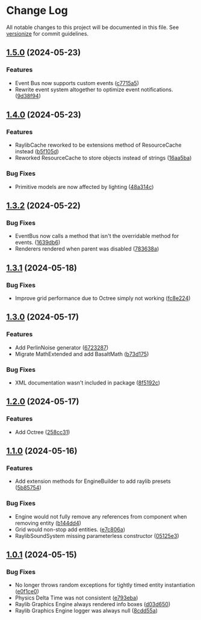 # Change Log

All notable changes to this project will be documented in this file. See [versionize](https://github.com/versionize/versionize) for commit guidelines.

<a name="1.5.0"></a>
## [1.5.0](https://www.github.com/thiagomvas/Basalt/releases/tag/v1.5.0) (2024-05-23)

### Features

* Event Bus now supports custom events ([c7715a5](https://www.github.com/thiagomvas/Basalt/commit/c7715a5d5238e5b5c24be67f77d9dafc7e44cacd))
* Rewrite event system altogether to optimize event notifications. ([9d38f94](https://www.github.com/thiagomvas/Basalt/commit/9d38f9403ce2db650608ea1cebb4d36fb69f402b))

<a name="1.4.0"></a>
## [1.4.0](https://www.github.com/thiagomvas/Basalt/releases/tag/v1.4.0) (2024-05-23)

### Features

* RaylibCache reworked to be extensions method of ResourceCache instead ([b5f105d](https://www.github.com/thiagomvas/Basalt/commit/b5f105da13b7034eaee618b5d6246536a658a6e9))
* Reworked ResourceCache to store objects instead of strings ([16aa5ba](https://www.github.com/thiagomvas/Basalt/commit/16aa5bacaaa534c9e20c6c7e8c4903bfbd517a10))

### Bug Fixes

* Primitive models are now affected by lighting ([48a314c](https://www.github.com/thiagomvas/Basalt/commit/48a314c519abcb44e56268f5278139d2112e59e1))

<a name="1.3.2"></a>
## [1.3.2](https://www.github.com/thiagomvas/Basalt/releases/tag/v1.3.2) (2024-05-22)

### Bug Fixes

* EventBus now calls a method that isn't the overridable method for events. ([1639db6](https://www.github.com/thiagomvas/Basalt/commit/1639db64d3bbfad02a95cd1b59ff0383a0272675))
* Renderers rendered when parent was disabled ([783638a](https://www.github.com/thiagomvas/Basalt/commit/783638a8e80c41db7f147cacc5f7dd1d64fcb68e))

<a name="1.3.1"></a>
## [1.3.1](https://www.github.com/thiagomvas/Basalt/releases/tag/v1.3.1) (2024-05-18)

### Bug Fixes

* Improve grid performance due to Octree simply not working ([fc8e224](https://www.github.com/thiagomvas/Basalt/commit/fc8e22444cc4cd2d627af194989a81ec72d7efc4))

<a name="1.3.0"></a>
## [1.3.0](https://www.github.com/thiagomvas/Basalt/releases/tag/v1.3.0) (2024-05-17)

### Features

* Add PerlinNoise generator ([6723287](https://www.github.com/thiagomvas/Basalt/commit/6723287d88d0f99752000ea60a993706453b50f8))
* Migrate MathExtended and add BasaltMath ([b73d175](https://www.github.com/thiagomvas/Basalt/commit/b73d175fa9ce18d4d96327d1c03d0cd0796f6dfd))

### Bug Fixes

* XML documentation wasn't included in package ([8f5192c](https://www.github.com/thiagomvas/Basalt/commit/8f5192ce75b156f8dea0c7059692ffd9e93596bc))

<a name="1.2.0"></a>
## [1.2.0](https://www.github.com/thiagomvas/Basalt/releases/tag/v1.2.0) (2024-05-17)

### Features

* Add Octree ([258cc31](https://www.github.com/thiagomvas/Basalt/commit/258cc3181e654f0a0a91f75d1fba774060fd55b7))

<a name="1.1.0"></a>
## [1.1.0](https://www.github.com/thiagomvas/Basalt/releases/tag/v1.1.0) (2024-05-16)

### Features

* Add extension methods for EngineBuilder to add raylib presets ([5b85754](https://www.github.com/thiagomvas/Basalt/commit/5b85754f5ffa07e817d5ec6a991522617444484d))

### Bug Fixes

* Engine would not fully remove any references from component when removing entity ([b144dd4](https://www.github.com/thiagomvas/Basalt/commit/b144dd4f917ebfe7587e9c73ac5252519b77cdf4))
* Grid would non-stop add entities. ([e7c806a](https://www.github.com/thiagomvas/Basalt/commit/e7c806a83916dd8731b0d7f30089488aea0e300f))
* RaylibSoundSystem missing parameterless constructor ([05125e3](https://www.github.com/thiagomvas/Basalt/commit/05125e362373abbf09bab9374ea32eae161b343a))

<a name="1.0.1"></a>
## [1.0.1](https://www.github.com/thiagomvas/Basalt/releases/tag/v1.0.1) (2024-05-15)

### Bug Fixes
* No longer throws random exceptions for tightly timed entity instantiation ([e0f1ce0](https://www.github.com/thiagomvas/Basalt/commit/e0f1ce08e3b544ffd07b10e1809656eb94e1a11b))
* Physics Delta Time was not consistent ([e793eba](https://www.github.com/thiagomvas/Basalt/commit/e793eba484f1c517217dfaff2528fdf089544006))
* Raylib Graphics Engine always rendered info boxes ([d03d650](https://www.github.com/thiagomvas/Basalt/commit/d03d6502fa1896d2712af0b4c05991eebfe9e6ef))
* Raylib Graphics Engine logger was always null ([8cdd55a](https://www.github.com/thiagomvas/Basalt/commit/8cdd55acbb13ca378500a70ea55acfac2396618d))